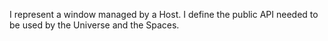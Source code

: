 I represent a window managed by a Host.
I define the public API needed to be used by the Universe and the Spaces.